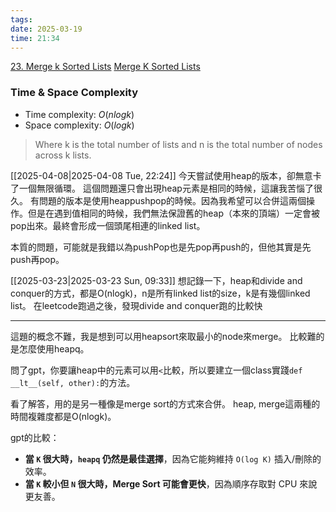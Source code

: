 ```yaml
---
tags: 
date: 2025-03-19
time: 21:34
---
```

[23. Merge k Sorted Lists](https://leetcode.com/problems/merge-k-sorted-lists/)
[Merge K Sorted Lists](https://neetcode.io/problems/merge-k-sorted-linked-lists)

### Time & Space Complexity
- Time complexity: $O(nlog⁡k)$
- Space complexity: $O(log⁡k)$
> Where k is the total number of lists and n is the total number of nodes across k lists.

[[2025-04-08|2025-04-08 Tue, 22:24]]
今天嘗試使用heap的版本，卻無意卡了一個無限循環。
這個問題還只會出現heap元素是相同的時候，這讓我苦惱了很久。
有問題的版本是使用heappushpop的時候。因為我希望可以合併這兩個操作。但是在遇到值相同的時候，我們無法保證舊的heap（本來的頂端）一定會被pop出來。最終會形成一個頭尾相連的linked list。

本質的問題，可能就是我錯以為pushPop也是先pop再push的，但他其實是先push再pop。

[[2025-03-23|2025-03-23 Sun, 09:33]]
想記錄一下，heap和divide and conquer的方式，都是O(nlogk)，n是所有linked list的size，k是有幾個linked list。
在leetcode跑過之後，發現divide and conquer跑的比較快

---

這題的概念不難，我是想到可以用heapsort來取最小的node來merge。
比較難的是怎麼使用heapq。

問了gpt，你要讓heap中的元素可以用`<`比較，所以要建立一個class實踐`def __lt__(self, other):`的方法。


看了解答，用的是另一種像是merge sort的方式來合併。
heap, merge這兩種的時間複雜度都是O(nlogk)。

gpt的比較：
- **當 `K` 很大時，`heapq` 仍然是最佳選擇**，因為它能夠維持 `O(log K)` 插入/刪除的效率。
- **當 `K` 較小但 `N` 很大時，Merge Sort 可能會更快**，因為順序存取對 CPU 來說更友善。